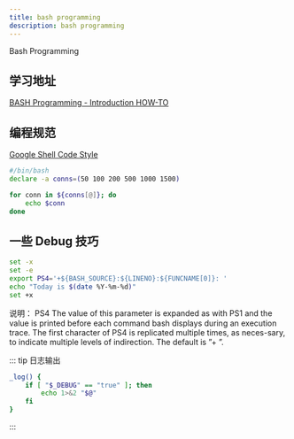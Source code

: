 ```yaml
---
title: bash programming
description: bash programming
---
```


Bash Programming

## 学习地址

[BASH Programming - Introduction HOW-TO](http://tldp.org/HOWTO/Bash-Prog-Intro-HOWTO.html)

## 编程规范

[Google Shell Code Style](https://google.github.io/styleguide/shell.xml)

```bash
#/bin/bash
declare -a conns=(50 100 200 500 1000 1500)

for conn in ${conns[@]}; do 
    echo $conn
done
```

## 一些 Debug 技巧

```bash
set -x
set -e
export PS4='+${BASH_SOURCE}:${LINENO}:${FUNCNAME[0]}: '
echo "Today is $(date %Y-%m-%d)"
set +x
```

说明： PS4 The value of this parameter is expanded as with PS1 and the value is printed before each command bash displays during an execution trace. The first character of PS4 is replicated multiple times, as neces-sary, to indicate multiple levels of indirection. The default is ”+ ”.

::: tip
日志输出

```bash
_log() {
    if [ "$_DEBUG" == "true" ]; then
        echo 1>&2 "$@"
    fi
}

```

:::
